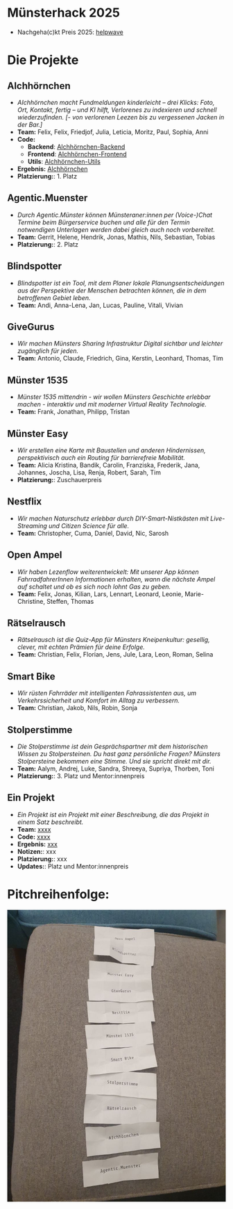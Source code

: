 # Münsterhack 2025

- Nachgeha(c)kt Preis 2025: [helpwave](https://helpwave.de/)

# Die Projekte

## AIchhörnchen

- _AIchhörnchen macht Fundmeldungen kinderleicht – drei Klicks: Foto, Ort, Kontakt, fertig – und KI hilft, Verlorenes zu indexieren und schnell wiederzufinden.
[- von verlorenen Leezen bis zu vergessenen Jacken in der Bar.]_
- **Team:** Felix, Felix, Friedjof, Julia, Leticia, Moritz, Paul, Sophia, Anni
- **Code:** 
  - **Backend**: [AIchhörnchen-Backend](https://github.com/Just-another-Muensterhack/aichhoernchen-backend)
  - **Frontend**: [AIchhörnchen-Frontend](https://github.com/Just-another-Muensterhack/aichhoernchen-frontend)
  - **Utils**: [AIchhörnchen-Utils](https://github.com/Just-another-Muensterhack/aichhoernchen-utils)
- **Ergebnis:** [AIchhörnchen](https://aichhoernchen.de)
- **Platzierung:**: 1. Platz

## Agentic.Muenster

- _Durch Agentic.Münster können Münsteraner:innen per (Voice-)Chat Termine beim Bürgerservice buchen und alle für den Termin notwendigen Unterlagen werden dabei gleich auch noch vorbereitet._
- **Team:** Gerrit, Helene, Hendrik, Jonas, Mathis, Nils, Sebastian, Tobias
- **Platzierung:**: 2. Platz

## Blindspotter

- _Blindspotter ist ein Tool, mit dem Planer lokale Planungsentscheidungen aus der Perspektive der Menschen betrachten können, die in dem betroffenen Gebiet leben._
- **Team:** Andi, Anna-Lena, Jan, Lucas, Pauline, Vitali, Vivian

## GiveGurus

- _Wir machen Münsters Sharing Infrastruktur Digital sichtbar und leichter zugänglich für jeden._
- **Team:** Antonio, Claude, Friedrich, Gina, Kerstin, Leonhard, Thomas, Tim

## Münster 1535

- _Münster 1535 mittendrin - wir wollen Münsters Geschichte erlebbar machen - interaktiv und mit moderner Virtual Reality Technologie._
- **Team:** Frank, Jonathan, Philipp, Tristan

## Münster Easy

- _Wir erstellen eine Karte mit Baustellen und anderen Hindernissen, perspektivisch auch ein Routing für barrierefreie Mobilität._
- **Team:** Alicia Kristina, Bandik, Carolin, Franziska, Frederik, Jana, Johannes, Joscha, Lisa, Renja, Robert, Sarah, Tim
- **Platzierung:**: Zuschauerpreis

## Nestflix

- _Wir machen Naturschutz erlebbar durch DIY-Smart-Nistkästen mit Live-Streaming und Citizen Science für alle._
- **Team:** Christopher, Cuma, Daniel, David, Nic, Sarosh

## Open Ampel

- _Wir haben Lezenflow weiterentwickelt: Mit unserer App können FahrradfahrerInnen Informationen erhalten, wann die nächste Ampel auf schaltet und ob es sich noch lohnt Gas zu geben._
- **Team:** Felix, Jonas, Kilian, Lars, Lennart, Leonard, Leonie, Marie-Christine, Steffen, Thomas

## Rätselrausch

- _Rätselrausch ist die Quiz-App für Münsters Kneipenkultur: gesellig, clever, mit echten Prämien für deine Erfolge._
- **Team:** Christian, Felix, Florian, Jens, Jule, Lara, Leon, Roman, Selina

## Smart Bike

- _Wir rüsten Fahrräder mit intelligenten Fahrassistenten aus, um Verkehrssicherheit und Komfort im Alltag zu verbessern._
- **Team:** Christian, Jakob, Nils, Robin, Sonja

## Stolperstimme

- _Die Stolperstimme ist dein Gesprächspartner mit dem historischen Wissen zu Stolpersteinen. Du hast ganz persönliche Fragen? Münsters Stolpersteine bekommen eine Stimme. Und sie spricht direkt mit dir._
- **Team:** Aalym, Andrej, Luke, Sandra, Shreeya, Supriya, Thorben, Toni
- **Platzierung:**: 3. Platz und Mentor:innenpreis


## Ein Projekt

- _Ein Projekt ist ein Projekt mit einer Beschreibung, die das Projekt in einem Satz beschreibt._
- **Team:** [xxxx](xxxx)
- **Code:** [xxxx](xxxx)
- **Ergebnis:** [xxx](xxx)
- **Notizen:**: xxx
- **Platzierung:**: xxx
- **Updates:**: Platz und Mentor:innenpreis

# Pitchreihenfolge:

![Pitchreihenfolge](./images/pitchreihenfolge2025.jpg)
